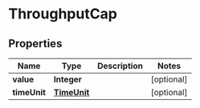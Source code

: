 
# ThroughputCap

## Properties
Name | Type | Description | Notes
------------ | ------------- | ------------- | -------------
**value** | **Integer** |  |  [optional]
**timeUnit** | [**TimeUnit**](TimeUnit.md) |  |  [optional]



